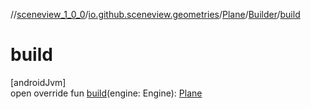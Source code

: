 //[sceneview_1_0_0](../../../../index.md)/[io.github.sceneview.geometries](../../index.md)/[Plane](../index.md)/[Builder](index.md)/[build](build.md)

# build

[androidJvm]\
open override fun [build](build.md)(engine: Engine): [Plane](../index.md)
